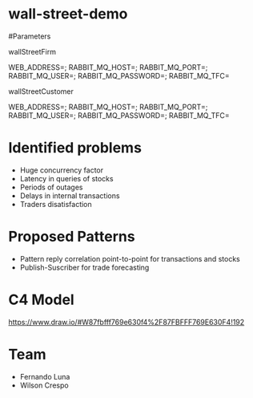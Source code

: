 # wall-street-demo

#Parameters

wallStreetFirm

WEB_ADDRESS=;
RABBIT_MQ_HOST=;
RABBIT_MQ_PORT=;
RABBIT_MQ_USER=;
RABBIT_MQ_PASSWORD=;
RABBIT_MQ_TFC=


wallStreetCustomer

WEB_ADDRESS=;
RABBIT_MQ_HOST=;
RABBIT_MQ_PORT=;
RABBIT_MQ_USER=;
RABBIT_MQ_PASSWORD=;
RABBIT_MQ_TFC=

# Identified problems
* Huge concurrency factor
* Latency in queries of stocks
* Periods of outages
* Delays in internal transactions
* Traders disatisfaction

# Proposed Patterns
* Pattern reply correlation point-to-point for transactions and stocks
* Publish-Suscriber for trade forecasting

# C4 Model
https://www.draw.io/#W87fbfff769e630f4%2F87FBFFF769E630F4!192

# Team
- Fernando Luna
- Wilson Crespo
